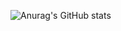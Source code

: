 ![Anurag's GitHub stats](https://github-readme-stats.vercel.app/api?username=red&show_icons=true&bg_color=00000000)
